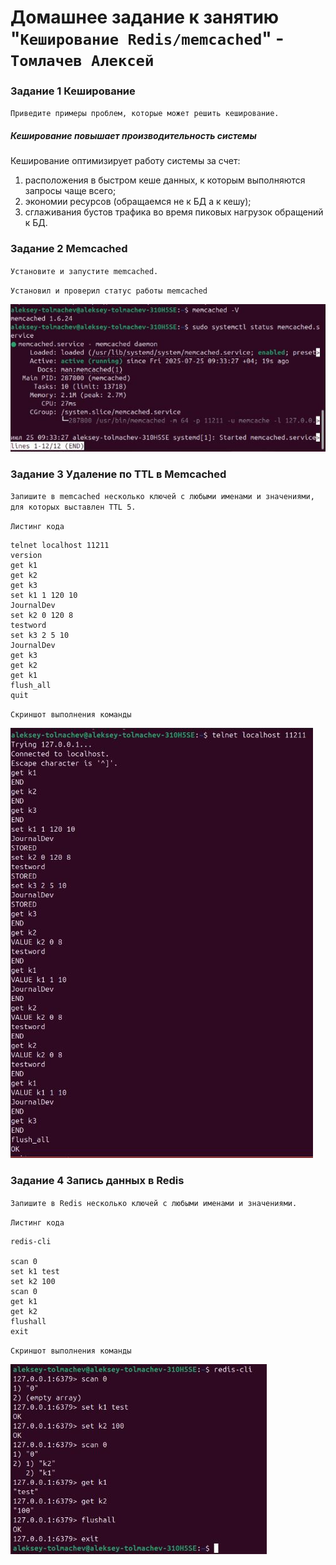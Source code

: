 # Домашнее задание к занятию "`Кеширование Redis/memcached`" - `Томлачев Алексей`

### Задание 1 Кеширование

`Приведите примеры проблем, которые может решить кеширование.`

##### Кеширование повышает производительность системы

Кеширование оптимизирует работу системы за счет:

1. расположения в быстром кеше данных, к которым выполняются запросы чаще всего;
2. экономии ресурсов (обращаемся не к БД а к кешу);
3. сглаживания бустов трафика во время пиковых нагрузок обращений к БД.

### Задание 2 Memcached

`Установите и запустите memcached.`

`Установил и проверил статус работы memcached`

![Memcached](/img/Cash1.JPG)

### Задание 3 Удаление по TTL в Memcached

`Запишите в memcached несколько ключей с любыми именами и значениями, для которых выставлен TTL 5.`

`Листинг кода`

```
telnet localhost 11211
version
get k1
get k2
get k3
set k1 1 120 10
JournalDev
set k2 0 120 8
testword
set k3 2 5 10
JournalDev
get k3
get k2
get k1
flush_all
quit
```

`Скриншот выполнения команды`

![Memcached удаление](/img/Cash2.JPG)

### Задание 4 Запись данных в Redis

`Запишите в Redis несколько ключей с любыми именами и значениями.`

`Листинг кода`

```
redis-cli

scan 0
set k1 test
set k2 100
scan 0
get k1
get k2
flushall
exit
```

`Скриншот выполнения команды`

![redis](/img/Cash3.JPG)
